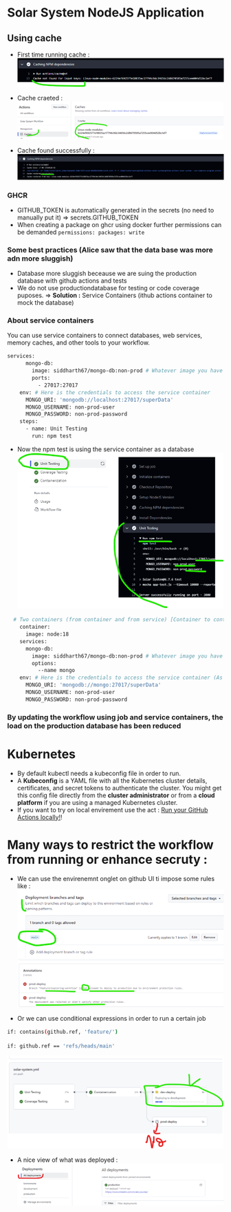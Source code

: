 # Solar System NodeJS Application
## Using cache
- First time running cache :
![first-cache](ReadmeImages/first-cache.png)

- Cache craeted : 
![cache-created](ReadmeImages/cache-created.png)

- Cache found successfully :
![cache-ok](ReadmeImages/cache-ok.png)

### GHCR 
- GITHUB_TOKEN is automatically generated in the secrets (no need to manually put it) => secrets.GITHUB_TOKEN
- When creating a package on ghcr using docker further permissions can be demanded ``` permissions: packages: write ```

### Some best practices (Alice saw that the data base was more adn more sluggish)
- Database more sluggish beceause we are suing the production database with github actions and tests
- We do not use productiondatabase for testing or code coverage puposes.
=> **Solution :** Service Containers (ithub actions container to mock the database)

### About service containers
You can use service containers to connect databases, web services, memory caches, and other tools to your workflow.

```bash
services:
      mongo-db:
        image: siddharth67/mongo-db:non-prod # Whatever image you have already built to run tests ...credentials:
        ports:
          - 27017:27017
    env: # Here is the credentials to access the service container
      MONGO_URI: 'mongodb://localhost:27017/superData'
      MONGO_USERNAME: non-prod-user
      MONGO_PASSWORD: non-prod-password
    steps:
      - name: Unit Testing
        run: npm test
```

- Now the npm test is using the service container as a database
![service-container](ReadmeImages/service-container.png)

```bash
  # Two containers (from container and from service) [Container to container communication -> No need for port mapping]
    container: 
      image: node:18
    services:
      mongo-db:
        image: siddharth67/mongo-db:non-prod # Whatever image you have already built to run tests ...credentials:
        options: 
          --name mongo
    env: # Here is the credentials to access the service container (As we can see we used the name instead of the port number)
      MONGO_URI: 'mongodb://mongo:27017/superData'
      MONGO_USERNAME: non-prod-user
      MONGO_PASSWORD: non-prod-password
```

### By updating the workflow using job and service containers, the load on the production database has been reduced

# Kubernetes
- By default kubectl needs a kubeconfig file in order to run. 
- A **Kubeconfig** is a YAML file with all the Kubernetes cluster details, certificates, and secret tokens to authenticate the cluster. You might get this config file directly from the **cluster administrator** or from a **cloud platform** if you are using a managed Kubernetes cluster.
- If you want to try on local envirement use the act : [Run your GitHub Actions locally!](https://github.com/nektos/act)!

# Many ways to restrict the workflow from running or enhance secruty :
- We can use the envirenemnt onglet on github UI ti impose some rules like : 
![limiting-branch-from-environment](ReadmeImages/limiting-branch-from-environment.png)
![not-allowed-feature](ReadmeImages/not-allowed-feature.png)

- Or we can use conditional expressions in order to run a certain job
``` bash 
if: contains(github.ref, 'feature/')

if: github.ref == 'refs/heads/main'
```
![conditional-job-running](ReadmeImages/conditional-job-running.png)

- A nice view of what was deployed : 
![deployment-onglet](ReadmeImages/deployment-onglet.png)